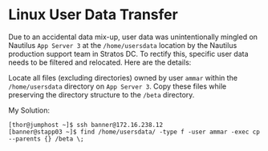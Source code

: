 # Linux User Data Transfer

Due to an accidental data mix-up, user data was unintentionally mingled on Nautilus `App Server 3` at the `/home/usersdata` location by the Nautilus production support team in Stratos DC. To rectify this, specific user data needs to be filtered and relocated. Here are the details:

Locate all files (excluding directories) owned by user `ammar` within the `/home/usersdata` directory on `App Server 3`. Copy these files while preserving the directory structure to the `/beta` directory.



My Solution:

```
[thor@jumphost ~]$ ssh banner@172.16.238.12
[banner@stapp03 ~]$ find /home/usersdata/ -type f -user ammar -exec cp --parents {} /beta \;
```
